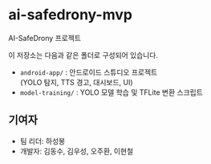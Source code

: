 # ai-safedrony-mvp
AI-SafeDrony 프로젝트

이 저장소는 다음과 같은 폴더로 구성되어 있습니다.

- `android-app/` : 안드로이드 스튜디오 프로젝트  
  (YOLO 탐지, TTS 경고, 대시보드, UI)
- `model-training/` : YOLO 모델 학습 및 TFLite 변환 스크립트

## 기여자
- 팀 리더: 하성봉
- 개발자: 김동수, 김우성, 오주환, 이현철
